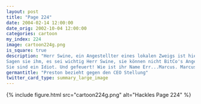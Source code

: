 ```yaml
---
layout: post
title: "Page 224"
date: 2004-02-14 12:00:00
date_orig: 2002-10-04 12:00:00
categories: cartoon
my_index: 224
image: cartoon224g.png
is_square: true
description: "Herr Swine, ein Angestellter eines lokalen Zweigs ist hier, um sie zu sehen.
Sagen sie ihm, es sei wichtig Herr Swine, sie können nicht BitCo's Angestellte entlassen! Wir machen die innovativste Java whatchamacallits, Web doohickeys und technologische thingsmajigs, die die Welt braucht!
Sie sind ein Idiot. Und gefeuert! Wie ist ihr Name Err...Marcus. Marcus Mouse."
germantitle: "Preston bezieht gegen den CEO Stellung"
twitter_card_type: summary_large_image
---
```


{% include figure.html src="cartoon224g.png" alt="Hackles Page 224"  %}
